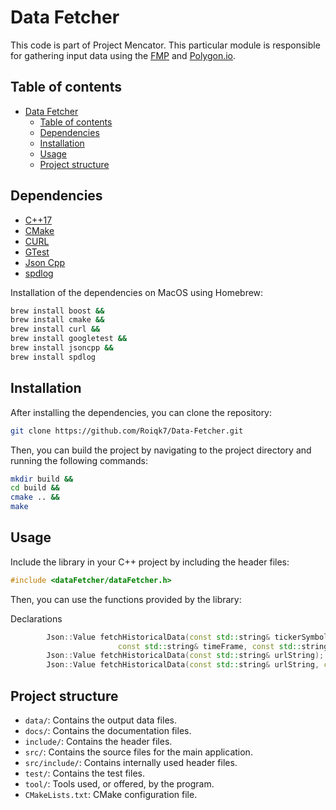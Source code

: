 # Data Fetcher

This code is part of Project Mencator. This particular module is responsible for gathering input data using the [FMP](https://site.financialmodelingprep.com) and [Polygon.io](https://polygon.io).

## Table of contents
- [Data Fetcher](#data-fetcher)
  - [Table of contents](#table-of-contents)
  - [Dependencies](#dependencies)
  - [Installation](#installation)
  - [Usage](#usage)
  - [Project structure](#project-structure)

## Dependencies

* [C++17](https://en.cppreference.com/w/cpp/17)
* [CMake](https://cmake.org/)
* [CURL](https://curl.se/)
* [GTest](https://github.com/google/googletest)
* [Json Cpp](https://github.com/open-source-parsers/jsoncpp)
* [spdlog](https://github.com/gabime/spdlog)

Installation of the dependencies on MacOS using Homebrew:

```bash
brew install boost &&
brew install cmake &&
brew install curl &&
brew install googletest &&
brew install jsoncpp &&
brew install spdlog
```

## Installation

After installing the dependencies, you can clone the repository:

```bash
git clone https://github.com/Roiqk7/Data-Fetcher.git
```

Then, you can build the project by navigating to the project directory and running the following commands:

```bash
mkdir build &&
cd build &&
cmake .. &&
make
```

## Usage

Include the library in your C++ project by including the header files:

```cpp
#include <dataFetcher/dataFetcher.h>
```

Then, you can use the functions provided by the library:

<detail>
<summary>Declarations</summary>

```cpp
        Json::Value fetchHistoricalData(const std::string& tickerSymbol, const std::string& fromDate, const std::string& toDate,
                        const std::string& timeFrame, const std::string& api, const std::string& apiKey);
        Json::Value fetchHistoricalData(const std::string& urlString);
        Json::Value fetchHistoricalData(const std::string& urlString, const std::string& apiKey);
```
</detail>

## Project structure

* `data/`: Contains the output data files.
* `docs/`: Contains the documentation files.
* `include/`: Contains the header files.
* `src/`: Contains the source files for the main application.
* `src/include/`: Contains internally used header files.
* `test/`: Contains the test files.
* `tool/`: Tools used, or offered, by the program.
* `CMakeLists.txt`: CMake configuration file.